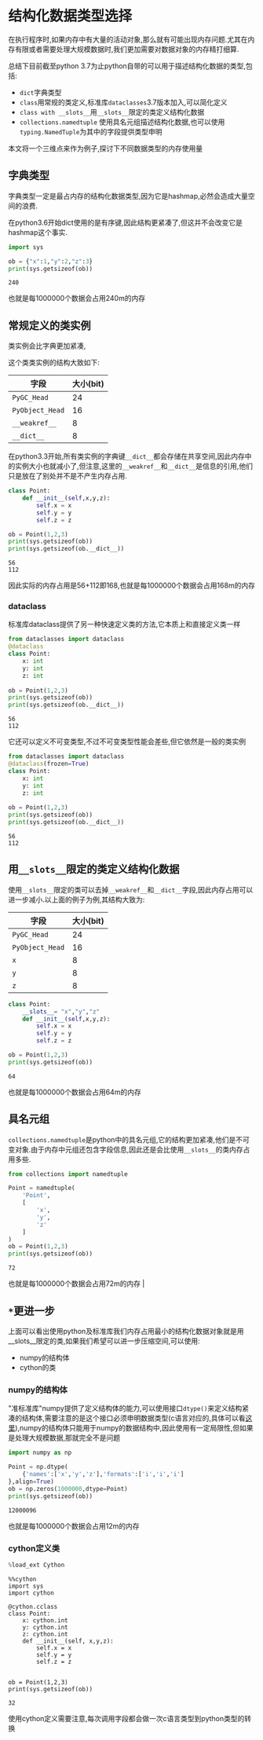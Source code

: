 # 结构化数据类型选择


在执行程序时,如果内存中有大量的活动对象,那么就有可能出现内存问题.尤其在内存有限或者需要处理大规模数据时,我们更加需要对数据对象的内存精打细算.


总结下目前截至python 3.7为止python自带的可以用于描述结构化数据的类型,包括:

+ `dict`字典类型
+ `class`用常规的类定义,标准库`dataclasses`3.7版本加入,可以简化定义
+ `class with __slots__`用`__slots__`限定的类定义结构化数据
+ `collections.namedtuple` 使用具名元组描述结构化数据,也可以使用`typing.NamedTuple`为其中的字段提供类型申明

本文将一个三维点来作为例子,探讨下不同数据类型的内存使用量

## 字典类型

字典类型一定是最占内存的结构化数据类型,因为它是hashmap,必然会造成大量空间的浪费.

在python3.6开始dict使用的是有序键,因此结构更紧凑了,但这并不会改变它是hashmap这个事实.


```python
import sys
```


```python
ob = {"x":1,"y":2,"z":3}
print(sys.getsizeof(ob))
```

    240


也就是每1000000个数据会占用240m的内存

## 常规定义的类实例

类实例会比字典更加紧凑,

这个类类实例的结构大致如下:


字段|大小(bit)
---|---
`PyGC_Head`|24
`PyObject_Head`|16
`__weakref__`|8
`__dict__`|8

在python3.3开始,所有类实例的字典键`__dict__`都会存储在共享空间,因此内存中的实例大小也就减小了,但注意,这里的`__weakref__`和`__dict__`是信息的引用,他们只是放在了别处并不是不产生内存占用.


```python
class Point:
    def __init__(self,x,y,z):
        self.x = x
        self.y = y
        self.z = z

ob = Point(1,2,3)
print(sys.getsizeof(ob))
print(sys.getsizeof(ob.__dict__))
```

    56
    112


因此实际的内存占用是56+112即168,也就是每1000000个数据会占用168m的内存

### dataclass

标准库dataclass提供了另一种快速定义类的方法,它本质上和直接定义类一样


```python
from dataclasses import dataclass
@dataclass
class Point:
    x: int
    y: int
    z: int
        
ob = Point(1,2,3)
print(sys.getsizeof(ob))
print(sys.getsizeof(ob.__dict__))
```

    56
    112


它还可以定义不可变类型,不过不可变类型性能会差些,但它依然是一般的类实例


```python
from dataclasses import dataclass
@dataclass(frozen=True)
class Point:
    x: int
    y: int
    z: int
        
ob = Point(1,2,3)
print(sys.getsizeof(ob))
print(sys.getsizeof(ob.__dict__))
```

    56
    112


## 用`__slots__`限定的类定义结构化数据

使用`__slots__`限定的类可以去掉`__weakref__`和`__dict__`字段,因此内存占用可以进一步减小.以上面的例子为例,其结构大致为:


字段|大小(bit)
---|---
`PyGC_Head`|24
`PyObject_Head`|16
`x`|8
`y`|8
`z`|8




```python
class Point:
    __slots__= "x","y","z"
    def __init__(self,x,y,z):
        self.x = x
        self.y = y
        self.z = z

ob = Point(1,2,3)
print(sys.getsizeof(ob))
```

    64


也就是每1000000个数据会占用64m的内存

## 具名元组

`collections.namedtuple`是python中的具名元组,它的结构更加紧凑,他们是不可变对象.由于内存中元组还包含字段信息,因此还是会比使用`__slots__`的类内存占用多些.


```python
from collections import namedtuple
```


```python
Point = namedtuple(
    'Point', 
    [
        'x',
        'y',
        'z'
    ]
)
ob = Point(1,2,3)
print(sys.getsizeof(ob))
```

    72


也就是每1000000个数据会占用72m的内存
|

## `*`更进一步

上面可以看出使用python及标准库我们内存占用最小的结构化数据对象就是用__slots__限定的类,如果我们希望可以进一步压缩空间,可以使用:


+ numpy的结构体
+ cython的类

### numpy的结构体

"准标准库"numpy提供了定义结构体的能力,可以使用接口`dtype()`来定义结构紧凑的结构体,需要注意的是这个接口必须申明数据类型(c语言对应的,具体可以看[这里]()),numpy的结构体只能用于numpy的数据结构中,因此使用有一定局限性,但如果是处理大规模数据,那就完全不是问题


```python
import numpy as np

Point = np.dtype(
    {'names':['x','y','z'],'formats':['i','i','i']
},align=True)
ob = np.zeros(1000000,dtype=Point)
print(sys.getsizeof(ob))
```

    12000096


也就是每1000000个数据会占用12m的内存

### cython定义类




```python
%load_ext Cython
```


```cython
%%cython
import sys
import cython

@cython.cclass
class Point:
    x: cython.int
    y: cython.int
    z: cython.int
    def __init__(self, x,y,z):
        self.x = x
        self.y = y
        self.z = z

        
ob = Point(1,2,3)
print(sys.getsizeof(ob))
```

    32


使用cython定义需要注意,每次调用字段都会做一次c语言类型到python类型的转换
